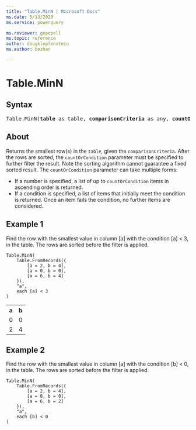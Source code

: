 ```yaml
---
title: "Table.MinN | Microsoft Docs"
ms.date: 5/13/2020
ms.service: powerquery

ms.reviewer: gepopell
ms.topic: reference
author: dougklopfenstein
ms.author: bezhan

---
```

# Table.MinN

## Syntax

<pre>
Table.MinN(<b>table</b> as table, <b>comparisonCriteria</b> as any, <b>countOrCondition</b> as any) as table
</pre>
  
## About  
Returns the smallest row(s) in the `table`, given the `comparisonCriteria`. After the rows are sorted, the `countOrCondition` parameter must be specified to further filter the result. Note the sorting algorithm cannot guarantee a fixed sorted result. The `countOrCondition` parameter can take multiple forms: <ul> <li> If a number is specified, a list of up to <code>countOrCondition</code> items in ascending order is returned. </li> <li> If a condition is specified, a list of items that initially meet the condition is returned. Once an item fails the condition, no further items are considered. </li> </ul>

## Example 1
Find the row with the smallest value in column [a] with the condition [a] < 3, in the table. The rows are sorted before the filter is applied.

```powerquery-m
Table.MinN( 
    Table.FromRecords({ 
        [a = 2, b = 4],
        [a = 0, b = 0],
        [a = 6, b = 4]
    }), 
    "a", 
    each [a] < 3 
)
```

<table> <tr> <th>a</th> <th>b</th> </tr> <tr> <td>0</td> <td>0</td> </tr> <tr> <td>2</td> <td>4</td> </tr> </table>

## Example 2
Find the row with the smallest value in column [a] with the condition [b] < 0, in the table. The rows are sorted before the filter is applied.

```powerquery-m
Table.MinN(
    Table.FromRecords({
        [a = 2, b = 4],
        [a = 8, b = 0],
        [a = 6, b = 2]
    }),
    "a",
    each [b] < 0
)
```

<table> <tr> </tr> </table>
